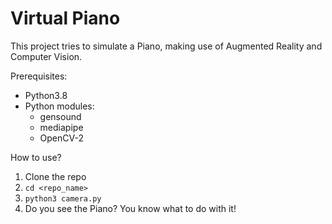 # Virtual Piano
This project tries to simulate a Piano, making use of Augmented Reality and Computer Vision.

Prerequisites: <br/>
 * Python3.8
 * Python modules:
   - gensound
   - mediapipe
   - OpenCV-2

How to use?
1. Clone the repo
2. `cd <repo_name>`
3. `python3 camera.py`
4. Do you see the Piano? You know what to do with it!
